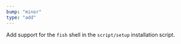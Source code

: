 ```yaml
---
bump: "minor"
type: "add"
---
```


Add support for the `fish` shell in the `script/setup` installation script.
